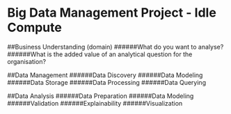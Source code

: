 # Big Data Management Project - Idle Compute
##Business Understanding (domain)
######What do you want to analyse?
######What is the added value of an analytical question for the organisation?

##Data Management
######Data Discovery
######Data Modeling
######Data Storage
######Data Processing
######Data Querying

##Data Analysis
######Data Preparation
######Data Modeling
######Validation
######Explainability
######Visualization
